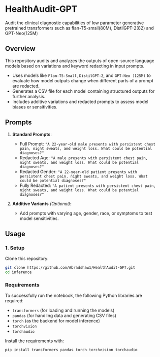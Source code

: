 # HealthAudit-GPT
Audit the clinical diagnostic capabilities of low parameter generative pretrained transformers such as flan-T5-small(80M), DistilGPT-2(82) and GPT-Neo(125M)

## Overview
This repository audits and analyzes the outputs of open-source language models based on variations and keyword redacting in input prompts.
- Uses models like `Flan-T5-Small`, `DistilGPT-2`, and `GPT-Neo (125M)` to evaluate how model outputs change when different parts of a prompt are redacted.
- Generates a CSV file for each model containing structured outputs for further analysis.
- Includes additive variations and redacted prompts to assess model biases or sensitivities.

## Prompts

1. **Standard Prompts**:
   - Full Prompt: `"A 22-year-old male presents with persistent chest pain, night sweats, and weight loss. What could be potential diagnoses?"`
   - Redacted Age: `"A male presents with persistent chest pain, night sweats, and weight loss. What could be potential diagnoses?"`
   - Redacted Gender: `"A 22-year-old patient presents with persistent chest pain, night sweats, and weight loss. What could be potential diagnoses?"`
   - Fully Redacted: `"A patient presents with persistent chest pain, night sweats, and weight loss. What could be potential diagnoses?"`

2. **Additive Variants** *(Optional)*:
   - Add prompts with varying age, gender, race, or symptoms to test model sensitivities.

## Usage

### 1. Setup
Clone this repository:
```bash
git clone https://github.com/Abradshaw1/HealthAudit-GPT.git
cd inference
```
### Requirements

To successfully run the notebook, the following Python libraries are required:
- `transformers` (for loading and running the models)
- `pandas` (for handling data and generating CSV files)
- `torch` (as the backend for model inference)
- `torchvision`
- `torchaudio`

Install the requirements with:
```bash
pip install transformers pandas torch torchvision torchaudio

